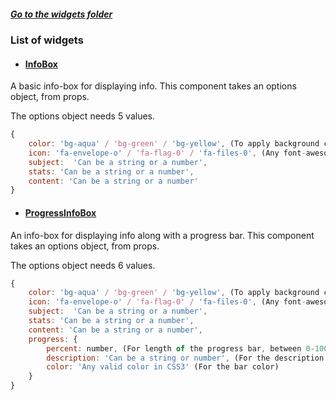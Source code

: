 ##### [Go to the widgets folder](./js/components/page-widgets)

### List of widgets

- #### [InfoBox](./js/components/page-widgets/info-box.js)

A basic info-box for displaying info. This component takes an options object, from props.

The options object needs 5 values.

```javascript
{
	color: 'bg-aqua' / 'bg-green' / 'bg-yellow', (To apply background color to the icon),
	icon: 'fa-envelope-o' / 'fa-flag-0' / 'fa-files-0', (Any font-awesome icon)
	subject:  'Can be a string or a number',
	stats: 'Can be a string or a number',
	content: 'Can be a string or a number'
}
```

- #### [ProgressInfoBox](./js/components/page-widgets/info-box.js)

An info-box for displaying info along with a progress bar. This component takes an options object, from props.

The options object needs 6 values.

```javascript
{
	color: 'bg-aqua' / 'bg-green' / 'bg-yellow', (To apply background color to the icon),
	icon: 'fa-envelope-o' / 'fa-flag-0' / 'fa-files-0', (Any font-awesome icon)
	subject:  'Can be a string or a number',
	stats: 'Can be a string or a number',
	content: 'Can be a string or a number',
	progress: {
		percent: number, (For length of the progress bar, between 0-100) 
		description: 'Can be a string or number', (For the description in the progress bar)
		color: 'Any valid color in CSS3' (For the bar color)
	}
}
```